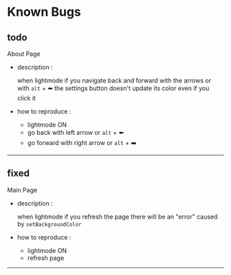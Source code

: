 # **Known Bugs**

## todo

About Page

- description :

    when lightmode if you navigate back and forward with the arrows or with `alt` + :arrow_left: the settings button doesn't update its color even if you click it

- how to reproduce :
  - lightmode ON
  - go back with left  arrow or `alt` + :arrow_left:
  - go forward with right arrow or `alt` + :arrow_right:

---

## fixed

Main Page

- description :

    when lightmode if you refresh the page there will be an "error" caused by `setBackgroundColor`

- how to reproduce :
  - lightmode ON
  - refresh page

---
